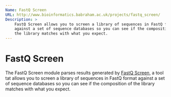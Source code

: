 ```yaml
---
Name: FastQ Screen
URL: http://www.bioinformatics.babraham.ac.uk/projects/fastq_screen/
Description: >
    FastQ Screen allows you to screen a library of sequences in FastQ format
    against a set of sequence databases so you can see if the composition of
    the library matches with what you expect.
---
```


# FastQ Screen
The FastQ Screen module parses results generated by
[FastQ Screen](http://www.bioinformatics.babraham.ac.uk/projects/fastq_screen/),
a tool tat allows you to screen a library of sequences in FastQ format
against a set of sequence databases so you can see if the composition of
the library matches with what you expect.